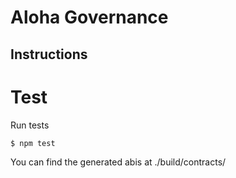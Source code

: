 # Aloha Governance

## Instructions

# Test

Run tests
```bash
$ npm test
```

You can find the generated abis at ./build/contracts/
